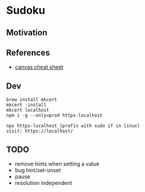 # Sudoku

## Motivation


## References 

- [canvas cheat sheet](https://simon.html5.org/dump/html5-canvas-cheat-sheet.html)

## Dev

    brew install mkcert
    mkcert -install
    mkcert localhost
    npm i -g --only=prod https-localhost

    npx https-localhost (prefix with sudo if in linux)
    visit: https://localhost/

## TODO

- remove hints when setting a value
- bug hint/set-unset
- pause
- resolution independent
